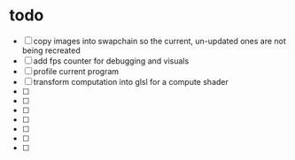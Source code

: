 # todo

- [ ] copy images into swapchain so the current, un-updated ones are not being recreated
- [ ] add fps counter for debugging and visuals
- [ ] profile current program
- [ ] transform computation into glsl for a compute shader
- [ ] 
- [ ] 
- [ ] 
- [ ] 
- [ ] 
- [ ] 
- [ ] 
